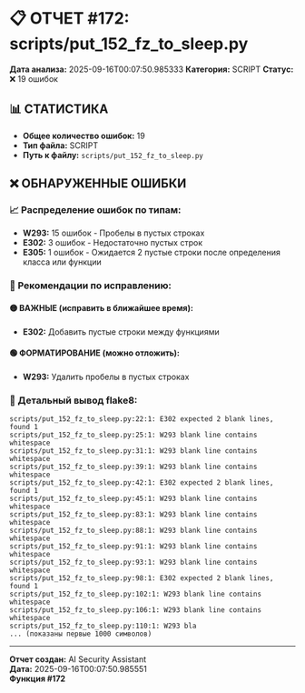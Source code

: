 # 📋 ОТЧЕТ #172: scripts/put_152_fz_to_sleep.py

**Дата анализа:** 2025-09-16T00:07:50.985333
**Категория:** SCRIPT
**Статус:** ❌ 19 ошибок

## 📊 СТАТИСТИКА

- **Общее количество ошибок:** 19
- **Тип файла:** SCRIPT
- **Путь к файлу:** `scripts/put_152_fz_to_sleep.py`

## ❌ ОБНАРУЖЕННЫЕ ОШИБКИ

### 📈 Распределение ошибок по типам:

- **W293:** 15 ошибок - Пробелы в пустых строках
- **E302:** 3 ошибок - Недостаточно пустых строк
- **E305:** 1 ошибок - Ожидается 2 пустые строки после определения класса или функции

### 🎯 Рекомендации по исправлению:

#### 🟡 ВАЖНЫЕ (исправить в ближайшее время):
- **E302:** Добавить пустые строки между функциями

#### 🟢 ФОРМАТИРОВАНИЕ (можно отложить):
- **W293:** Удалить пробелы в пустых строках

### 📝 Детальный вывод flake8:

```
scripts/put_152_fz_to_sleep.py:22:1: E302 expected 2 blank lines, found 1
scripts/put_152_fz_to_sleep.py:25:1: W293 blank line contains whitespace
scripts/put_152_fz_to_sleep.py:31:1: W293 blank line contains whitespace
scripts/put_152_fz_to_sleep.py:39:1: W293 blank line contains whitespace
scripts/put_152_fz_to_sleep.py:42:1: E302 expected 2 blank lines, found 1
scripts/put_152_fz_to_sleep.py:45:1: W293 blank line contains whitespace
scripts/put_152_fz_to_sleep.py:83:1: W293 blank line contains whitespace
scripts/put_152_fz_to_sleep.py:88:1: W293 blank line contains whitespace
scripts/put_152_fz_to_sleep.py:91:1: W293 blank line contains whitespace
scripts/put_152_fz_to_sleep.py:93:1: W293 blank line contains whitespace
scripts/put_152_fz_to_sleep.py:98:1: E302 expected 2 blank lines, found 1
scripts/put_152_fz_to_sleep.py:102:1: W293 blank line contains whitespace
scripts/put_152_fz_to_sleep.py:106:1: W293 blank line contains whitespace
scripts/put_152_fz_to_sleep.py:110:1: W293 bla
... (показаны первые 1000 символов)
```

---
**Отчет создан:** AI Security Assistant  
**Дата:** 2025-09-16T00:07:50.985551  
**Функция #172**
